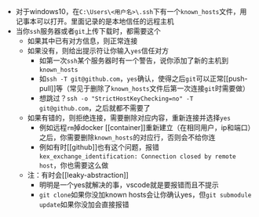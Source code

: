 - 对于windows10，在`C:\Users\<用户名>\.ssh`下有一个`known_hosts`文件，用记事本可以打开。里面记录的是本地信任的远程主机
- 当你`ssh`服务器或者`git`上传下载时，都需要这个
  - 如果其中已有对方信息，则正常连接
  - 如果没有，则给出提示符让你输入`yes`信任对方
    - 如第一次`ssh`某个服务器时有一个警告，说你添加了新的主机到`known_hosts`
    - 如`ssh -T git@github.com`，`yes`确认，使得之后`git`可以正常[[push-pull]]等（常见于删除了`known_hosts`文件后第一次连接`git`时需要做）
    - 想跳过？`ssh -o "StrictHostKeyChecking=no" -T git@github.com`，之后就都不需要了
  - 如果有错的，则拒绝连接，需要删除对应内容，重新连接并选择`yes`
    - 例如远程`rm`掉docker [[container]]重新建立（在相同用户，ip和端口）之后，你需要删除`known_hosts`的对应行，否则会不给你连
    - 例如有时[[github]]也有这个问题，报错`kex_exchange_identification: Connection closed by remote host`，你也需要这么做
  - 注：有时会[[leaky-abstraction]]
    - 明明是一个yes就解决的事，vscode就是要报错而且不提示
    - `git clone`如果你没加known hosts会让你确认yes，但`git submodule update`如果你没加会直接报错